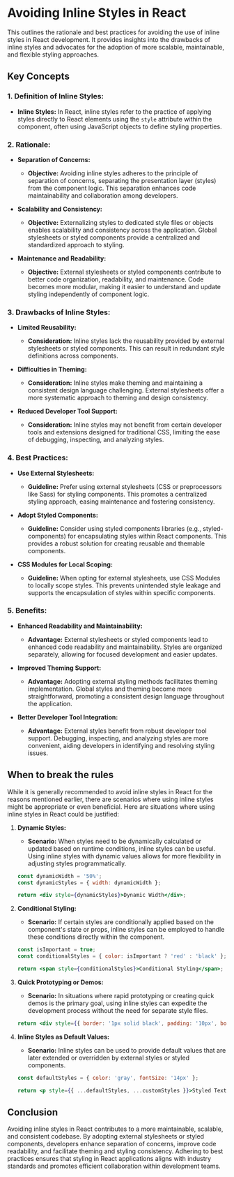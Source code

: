 # Avoiding Inline Styles in React

This outlines the rationale and best practices for avoiding the use of inline styles in React development. It provides insights into the drawbacks of inline styles and advocates for the adoption of more scalable, maintainable, and flexible styling approaches.

## Key Concepts

### 1. **Definition of Inline Styles:**
   - **Inline Styles:** In React, inline styles refer to the practice of applying styles directly to React elements using the `style` attribute within the component, often using JavaScript objects to define styling properties.

### 2. **Rationale:**
   - **Separation of Concerns:**
     - **Objective:** Avoiding inline styles adheres to the principle of separation of concerns, separating the presentation layer (styles) from the component logic. This separation enhances code maintainability and collaboration among developers.

   - **Scalability and Consistency:**
     - **Objective:** Externalizing styles to dedicated style files or objects enables scalability and consistency across the application. Global stylesheets or styled components provide a centralized and standardized approach to styling.

   - **Maintenance and Readability:**
     - **Objective:** External stylesheets or styled components contribute to better code organization, readability, and maintenance. Code becomes more modular, making it easier to understand and update styling independently of component logic.

### 3. **Drawbacks of Inline Styles:**
   - **Limited Reusability:**
     - **Consideration:** Inline styles lack the reusability provided by external stylesheets or styled components. This can result in redundant style definitions across components.

   - **Difficulties in Theming:**
     - **Consideration:** Inline styles make theming and maintaining a consistent design language challenging. External stylesheets offer a more systematic approach to theming and design consistency.

   - **Reduced Developer Tool Support:**
     - **Consideration:** Inline styles may not benefit from certain developer tools and extensions designed for traditional CSS, limiting the ease of debugging, inspecting, and analyzing styles.

### 4. **Best Practices:**
   - **Use External Stylesheets:**
     - **Guideline:** Prefer using external stylesheets (CSS or preprocessors like Sass) for styling components. This promotes a centralized styling approach, easing maintenance and fostering consistency.

   - **Adopt Styled Components:**
     - **Guideline:** Consider using styled components libraries (e.g., styled-components) for encapsulating styles within React components. This provides a robust solution for creating reusable and themable components.

   - **CSS Modules for Local Scoping:**
     - **Guideline:** When opting for external stylesheets, use CSS Modules to locally scope styles. This prevents unintended style leakage and supports the encapsulation of styles within specific components.

### 5. **Benefits:**
   - **Enhanced Readability and Maintainability:**
     - **Advantage:** External stylesheets or styled components lead to enhanced code readability and maintainability. Styles are organized separately, allowing for focused development and easier updates.

   - **Improved Theming Support:**
     - **Advantage:** Adopting external styling methods facilitates theming implementation. Global styles and theming become more straightforward, promoting a consistent design language throughout the application.

   - **Better Developer Tool Integration:**
     - **Advantage:** External styles benefit from robust developer tool support. Debugging, inspecting, and analyzing styles are more convenient, aiding developers in identifying and resolving styling issues.

## When to break the rules

While it is generally recommended to avoid inline styles in React for the reasons mentioned earlier, there are scenarios where using inline styles might be appropriate or even beneficial. Here are situations where using inline styles in React could be justified:

1. **Dynamic Styles:**
   - **Scenario:** When styles need to be dynamically calculated or updated based on runtime conditions, inline styles can be useful. Using inline styles with dynamic values allows for more flexibility in adjusting styles programmatically.

   ```jsx
   const dynamicWidth = '50%';
   const dynamicStyles = { width: dynamicWidth };

   return <div style={dynamicStyles}>Dynamic Width</div>;
   ```

2. **Conditional Styling:**
   - **Scenario:** If certain styles are conditionally applied based on the component's state or props, inline styles can be employed to handle these conditions directly within the component.

   ```jsx
   const isImportant = true;
   const conditionalStyles = { color: isImportant ? 'red' : 'black' };

   return <span style={conditionalStyles}>Conditional Styling</span>;
   ```


3. **Quick Prototyping or Demos:**
   - **Scenario:** In situations where rapid prototyping or creating quick demos is the primary goal, using inline styles can expedite the development process without the need for separate style files.

   ```jsx
   return <div style={{ border: '1px solid black', padding: '10px', borderRadius: '5px' }}>Quick Demo</div>;
   ```

4. **Inline Styles as Default Values:**
   - **Scenario:** Inline styles can be used to provide default values that are later extended or overridden by external styles or styled components.

   ```jsx
   const defaultStyles = { color: 'gray', fontSize: '14px' };

   return <p style={{ ...defaultStyles, ...customStyles }}>Styled Text</p>;
   ```


## Conclusion

Avoiding inline styles in React contributes to a more maintainable, scalable, and consistent codebase. By adopting external stylesheets or styled components, developers enhance separation of concerns, improve code readability, and facilitate theming and styling consistency. Adhering to best practices ensures that styling in React applications aligns with industry standards and promotes efficient collaboration within development teams.